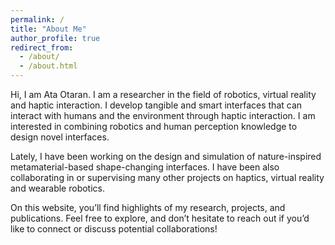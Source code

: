 ```yaml
---
permalink: /
title: "About Me"
author_profile: true
redirect_from: 
  - /about/
  - /about.html
---
```


Hi, I am Ata Otaran. I am a researcher in the field of robotics, virtual reality and haptic interaction. I develop tangible and smart interfaces that can interact with humans and the environment through haptic interaction. I am interested in combining robotics and human perception knowledge to design novel interfaces. 

Lately, I have been working on the design and simulation of nature-inspired metamaterial-based shape-changing interfaces. I have been also collaborating in or supervising many other projects on haptics, virtual reality and wearable robotics.

On this website, you’ll find highlights of my research, projects, and publications. Feel free to explore, and don’t hesitate to reach out if you’d like to connect or discuss potential collaborations!
